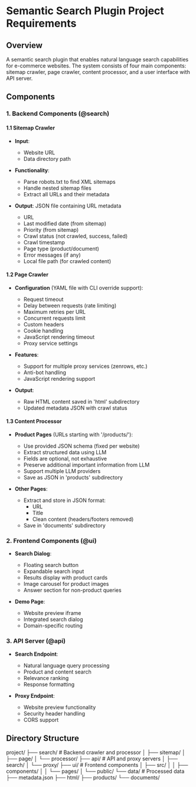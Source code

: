 # Semantic Search Plugin Project Requirements

## Overview
A semantic search plugin that enables natural language search capabilities for e-commerce websites. The system consists of four main components: sitemap crawler, page crawler, content processor, and a user interface with API server.

## Components

### 1. Backend Components (@search)

#### 1.1 Sitemap Crawler
- **Input**:
  - Website URL
  - Data directory path

- **Functionality**:
  - Parse robots.txt to find XML sitemaps
  - Handle nested sitemap files
  - Extract all URLs and their metadata

- **Output**: JSON file containing URL metadata
  - URL
  - Last modified date (from sitemap)
  - Priority (from sitemap)
  - Crawl status (not crawled, success, failed)
  - Crawl timestamp
  - Page type (product/document)
  - Error messages (if any)
  - Local file path (for crawled content)

#### 1.2 Page Crawler
- **Configuration** (YAML file with CLI override support):
  - Request timeout
  - Delay between requests (rate limiting)
  - Maximum retries per URL
  - Concurrent requests limit
  - Custom headers
  - Cookie handling
  - JavaScript rendering timeout
  - Proxy service settings

- **Features**:
  - Support for multiple proxy services (zenrows, etc.)
  - Anti-bot handling
  - JavaScript rendering support

- **Output**:
  - Raw HTML content saved in 'html' subdirectory
  - Updated metadata JSON with crawl status

#### 1.3 Content Processor
- **Product Pages** (URLs starting with '/products/'):
  - Use provided JSON schema (fixed per website)
  - Extract structured data using LLM
  - Fields are optional, not exhaustive
  - Preserve additional important information from LLM
  - Support multiple LLM providers
  - Save as JSON in 'products' subdirectory

- **Other Pages**:
  - Extract and store in JSON format:
    * URL
    * Title
    * Clean content (headers/footers removed)
  - Save in 'documents' subdirectory

### 2. Frontend Components (@ui)
- **Search Dialog**:
  - Floating search button
  - Expandable search input
  - Results display with product cards
  - Image carousel for product images
  - Answer section for non-product queries

- **Demo Page**:
  - Website preview iframe
  - Integrated search dialog
  - Domain-specific routing

### 3. API Server (@api)
- **Search Endpoint**:
  - Natural language query processing
  - Product and content search
  - Relevance ranking
  - Response formatting

- **Proxy Endpoint**:
  - Website preview functionality
  - Security header handling
  - CORS support

## Directory Structure

project/
├── search/ # Backend crawler and processor
│ ├── sitemap/
│ ├── page/
│ └── processor/
├── api/ # API and proxy servers
│ ├── search/
│ └── proxy/
├── ui/ # Frontend components
│ ├── src/
│ │ ├── components/
│ │ └── pages/
│ └── public/
└── data/ # Processed data
├── metadata.json
├── html/
├── products/
└── documents/